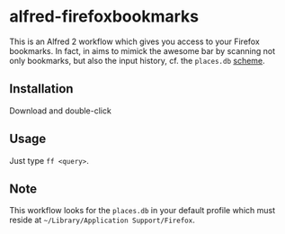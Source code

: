 alfred-firefoxbookmarks
=======================

This is an Alfred 2 workflow which gives you access to your Firefox bookmarks. In fact, in aims to mimick the awesome bar by scanning not only bookmarks, but also the input history, cf. the `places.db` [scheme](http://people.mozilla.org/~dietrich/places-erd.png).

Installation
------------
Download and double-click 

Usage
-----
Just type `ff <query>`.

Note
----
This workflow looks for the `places.db` in your default profile which must reside at `~/Library/Application Support/Firefox`.

